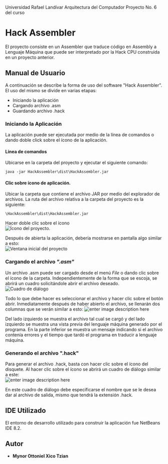 
Universidad Rafael Landívar
Arquitectura del Computador
Proyecto No. 6 del curso

# Hack Assembler
El proyecto consiste en un Assembler que traduce código en Assembly a Lenguaje Máquina que puede ser interpretado por la Hack CPU construida en un proyecto anterior.
## Manual de Usuario

A continuación se describe la forma de uso del software "Hack Assembler". El uso del mismo se divide en varias etapas:

 - Iniciando la aplicación
 - Cargando archivo .asm
 - Guardando archivo .hack

### Iniciando la Aplicación

La aplicación puede ser ejecutada por medio de la línea de comandos o dando doble click sobre el ícono de la aplicación.
#### Línea de comandos
Ubicarse en la carpeta del proyecto y ejecutar el siguiente comando:
```
java -jar HackAssembler\dist\HackAssembler.jar
```
#### Clic sobre ícono de aplicación.
Ubicar la carpeta que contiene el archivo JAR por medio del explorador de archivos. La ruta del archivo relativa a la carpeta del proyecto es la siguiente:
```
\HackAssembler\dist\HackAssembler.jar
```
Hacer doble clic sobre el ícono  
![Ícono del proyecto.](https://lh3.googleusercontent.com/4rMAm8nv2OyLfZ69qBaDPqxERc9AIIOxxZTZSGoZJWRAPRiHTthza6Nx0HOX7e7JhZrifl-vprRr)

Después de abierta la aplicación, debería mostrarse en pantalla algo similar a esto:  
![Ventana inicial del proyecto](https://lh3.googleusercontent.com/X5cSg7ncYTJxia7KYC5El5DtxCL_WY_mOvxqt4wafoZNGv3QBYYnK4uxTFbx_DRLGH6TC1suc6xZ)

### Cargando el archivo *".asm"*
Un archivo .asm puede ser cargado desde el menú *File* o dando clic sobre el ícono de la carpeta. Independientemente de la forma que se escoja, se abrirá un cuadro solicitándole abrir el archivo deseado.
![Cuadro de diálogo](https://lh3.googleusercontent.com/RwcfCYEHL8XrkTBtpbGARCcf7cS-owDgGokL-YlWxfWFcrF0kz3FzDHyHFSIA_CusJNG-_uIMGHD)

Todo lo que debe hacer es seleccionar el archivo y hacer clic sobre el botón abrir.
Inmediatamente después de haber abierto el archivo, se llenarán dos columnas que se verán similar a esto:
![enter image description here](https://lh3.googleusercontent.com/rp_eokHVtj9BwsMY1Fiiq24g81rpVTgZ6YcTDtBpbS3nrD9nIrQ9-hh4FpyinUwzss4paORme_SZ)

Del lado izquierdo se muestra el archivo tal cual se cargó y del lado izquierdo se muestra una vista previa del lenguaje máquina generado por el programa. En la parte inferior se muestra un mensaje indicando si el archivo contenía errores y el tiempo que tardó el programa en traducir a lenguaje máquina.

### Generando el archivo ".hack"
Para generar el archivo .hack, basta con hacer clic sobre el ícono del disquete. Al hacer clic sobre el ícono se abrirá un cuadro de diálogo similar a este:  
![enter image description here](https://lh3.googleusercontent.com/ua7YFCasodmhPszybFAS0F5m-XPNIxtaZXpMSf5BvIypI3SOXW4-iKxffi7Jz8epsEqtDwQB8RCF)

En este cuadro de diálogo debe especificarse el nombre que se le desea dar al archivo de salida, mismo que tendrá la extensión .hack.

## IDE Utilizado
El entorno de desarrollo utilizado para construir la aplicación fue NetBeans IDE 8.2.


## Autor

* **Mynor Ottoniel Xico Tzian**
